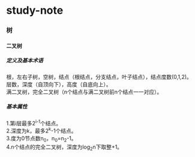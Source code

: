 # study-note
### 树
#### 二叉树
##### 定义及基本术语
根，左右子树，空树，结点（根结点，分支结点，叶子结点），结点度数(0,1,2)。  
层数，深度（自顶向下），高度（自底向上）。  
满二叉树，完全二叉树（n个结点与满二叉树前n个结点一一对应）。  
##### 基本属性
1.第i层最多2<sup>i-1</sup>个结点。  
2.深度为k，最多2<sup>k</sup>-1个结点。  
3.度为0节点数n<sub>0</sub>，n<sub>0</sub>=n<sub>2</sub>-1。  
4.n个结点的完全二叉树，深度为log<sub>2</sub>n下取整+1。
